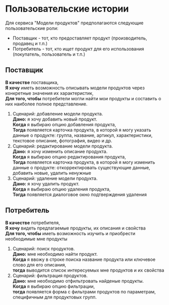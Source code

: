 # Пользовательские истории
Для сервиса "Модели продуктов" предполагаются следующие пользовательские роли:
- Поставщик - тот, кто предоставляет продукт (производитель, продавец и т.п.)
- Потребитель - тот, кто ищет продукт для его использования (покупатель, пользователь и т.п.)

## Поставщик

**В качестве** поставщика, \
**Я хочу** иметь возможность описывать модели продуктов через конкретные значения их характеристик, \
**Для того, чтобы** потребители могли найти мои продукты и составить о них наиболее полное представление.

1. Сценарий: добавление модели продукта. \
   **Дано:** я хочу добавить новый продукт. \
   **Когда** я выбираю опцию добавления продукта, \
   **Тогда** появляется карточка продукта, в которой я могу указать данные о продукте: группа, название, артикул, характеристики, текстовое описание, фотография, видео и др.
2. Сценарий: редактирование модели продукта. \
   **Дано:** я хочу изменить описание продукта. \
   **Когда** я выбираю опцию редактирования продукта, \
   **Тогда** появляется карточка продукта, в которой я могу изменить данные о продукте: откорректировать существующие данные, добавить новые, удалить ненужные
3. Сценарий: удаление модели продукта. \
   **Дано:** я хочу удалить продукт. \
   **Когда** я выбираю опцию удаления продукта, \
   **Тогда** появляется диалоговое окно подтверждения удаления
## Потребитель

**В качестве** потребителя, \
**Я хочу** видеть предлагаемые продукты, их описания и свойства \
**Для того, чтобы** иметь возможность изучить и приобрести необходимые мне продукты

1. Сценарий: поиск продуктов. \
   **Дано:** мне необходимо найти продукт. \
   **Когда** я ввожу в строке поиска название продукта или ключевое слово для его описания, \
   **тогда** выводится список интересуемых мне продуктов и их свойства 
2. Сценарий: фильтрация продуктов. \
   **Дано:** мне необходимо отфильтровать найденые продукты. \
   **Когда** я выбираю опцию фильтрации, \
   **тогда** появляется форма с фильтрами продуктов по параметрам, специфичным для продуктовых групп.